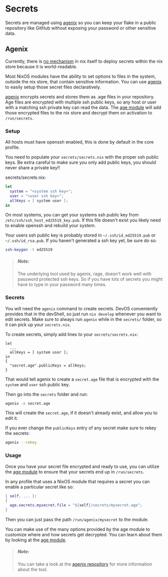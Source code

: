 # Secrets
Secrets are managed using [agenix][agenix]
so you can keep your flake in a public repository like GitHub without
exposing your password or other sensitive data.

## Agenix
Currently, there is [no mechanism][secrets-issue] in nix itself to deploy secrets
within the nix store because it is world-readable.

Most NixOS modules have the ability to set options to files in the system, outside
the nix store, that contain sensitive information. You can use [agenix][agenix]
to easily setup those secret files declaratively.

[agenix][agenix] encrypts secrets and stores them as .age files in your repository.
Age files are encrypted with multiple ssh public keys, so any host or user with a
matching ssh private key can read the data. The [age module][age module] will add those
encrypted files to the nix store and decrypt them on activation to `/run/secrets`.

### Setup
All hosts must have openssh enabled, this is done by default in the core profile.

You need to populate your `secrets/secrets.nix` with the proper ssh public keys.
Be extra careful to make sure you only add public keys, you should never share a
private key!!

secrets/secrets.nix:
```nix
let
  system = "<system ssh key>";
  user = "<user ssh key>";
  allKeys = [ system user ];
in
```

On most systems, you can get your systems ssh public key from `/etc/ssh/ssh_host_ed25519_key.pub`. If
this file doesn't exist you likely need to enable openssh and rebuild your system.

Your users ssh public key is probably stored in `~/.ssh/id_ed25519.pub` or
`~/.ssh/id_rsa.pub`. If you haven't generated a ssh key yet, be sure do so:
```sh
ssh-keygen -t ed25519
```

> ##### _Note:_
> The underlying tool used by agenix, rage, doesn't work well with password protected
> ssh keys. So if you have lots of secrets you might have to type in your password many
> times.


### Secrets
You will need the `agenix` command to create secrets. DevOS conveniently provides that
in the devShell, so just run `nix develop` whenever you want to edit secrets. Make sure
to always run `agenix` while in the `secrets/` folder, so it can pick up your `secrets.nix`.

To create secrets, simply add lines to your `secrets/secrets.nix`:
```
let
  ...
  allKeys = [ system user ];
in
{
  "secret.age".publicKeys = allKeys;
}
```
That would tell agenix to create a `secret.age` file that is encrypted with the `system`
and `user` ssh public key.

Then go into the `secrets` folder and run:
```sh
agenix -e secret.age
```
This will create the `secret.age`, if it doesn't already exist, and allow you to edit it.

If you ever change the `publicKeys` entry of any secret make sure to rekey the secrets:
```sh
agenix --rekey
```

### Usage
Once you have your secret file encrypted and ready to use, you can utilize the [age module][age module]
to ensure that your secrets end up in `/run/secrets`.

In any profile that uses a NixOS module that requires a secret you can enable a particular secret like so:

```nix
{ self, ... }:
{
  age.secrets.mysecret.file = "${self}/secrets/mysecret.age";
}
```


Then you can just pass the path `/run/agenix/mysecret` to the module.

You can make use of the many options provided by the age module to customize where and how
secrets get decrypted. You can learn about them by looking at the
[age module][age module].


> ##### _Note:_
> You can take a look at the [agenix repository][agenix] for more information
> about the tool.

[agenix]: https://github.com/ryantm/agenix
[age module]: https://github.com/ryantm/agenix/blob/master/modules/age.nix
[secrets-issue]: https://github.com/NixOS/nix/issues/8
